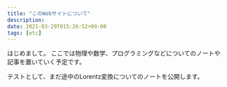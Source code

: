 ```yaml
---
title: "このWebサイトについて"
description:
date: 2021-03-29T015:26:52+09:00
tags: [etc]
---
```


はじめまして。
ここでは物理や数学、プログラミングなどについてのノートや記事を置いていく予定です。

テストとして、まだ途中のLorentz変換についてのノートを公開します。
